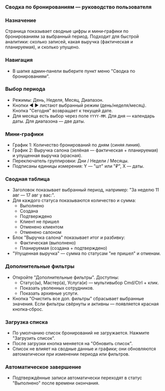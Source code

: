 ### Сводка по бронированиям — руководство пользователя

### Назначение
Страница показывает сводные цифры и мини‑графики по бронированиям за выбранный период. Подходит для быстрой аналитики: сколько записей, какая выручка (фактическая и планируемая), и сколько упущено.

### Навигация
- В шапке админ‑панели выберите пункт меню "Сводка по бронированиям".

### Выбор периода
- Режимы: День, Неделя, Месяц, Диапазон.
- Кнопки ◀ ▶ листают выбранный режим (день/неделя/месяц). Кнопка "Сегодня" возвращает к текущей дате.
- Для месяца есть выбор через поле `YYYY‑MM`. Для дня — календарь даты. Для диапазона — две даты.

### Мини‑графики
- График 1: Количество бронирований по дням (синяя линия).
- График 2: Выручка салона (зелёная — фактическая + планируемая) и упущенная выручка (красная).
- Переключатель группировки: Дни / Недели / Месяцы.
- Подписаны единицы измерения: Y — "шт" или "₽", X — даты.

### Сводная таблица
- Заголовок показывает выбранный период, например: "За неделю 11 авг — 17 авг у вас:".
- Для каждого статуса показываются количество и сумма:
  - Выполнено
  - Создана
  - Подтверждено
  - Клиент не пришел
  - Отменено клиентом
  - Отменено салоном
- Блок "Выручка салона" показывает итог и разбивку: 
  - Фактическая (выполнено)
  - Планируемая (создана + подтверждено)
- "Упущенная выручка" — сумма по статусам "не пришел" и отменам.

### Дополнительные фильтры
- Откройте "Дополнительные фильтры". Доступны:
  - Статус(ы), Мастер(а), Услуга(и) — мультивыбор Cmd/Ctrl + клик.
  - Показать уволенных сотрудников.
  - Показать архивные услуги.
- Кнопка "Очистить все доп. фильтры" сбрасывает выбранные значения. Если фильтры свёрнуты и активны — появляется красная кнопка‑сброс.

### Загрузка списка
- По умолчанию список бронирований не загружается. Нажмите "Загрузить список".
- После загрузки кнопка меняется на "Обновить список".
- Список не влияет на сводные данные и графики; они обновляются автоматически при изменении периода или фильтров.

### Автоматическое завершение
- Подтверждённые записи автоматически переходят в статус "Выполнено" после времени окончания.


